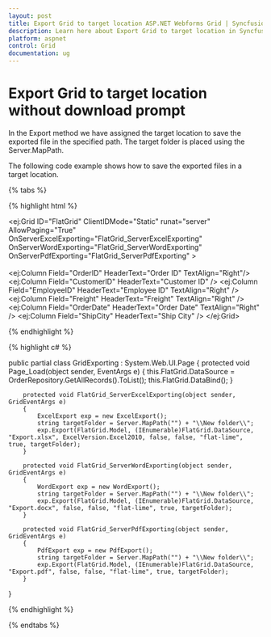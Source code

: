```yaml
---
layout: post
title: Export Grid to target location ASP.NET Webforms Grid | Syncfusion
description: Learn here about Export Grid to target location in Syncfusion ASP.NET Webforms Grid Control, its elements, and more.
platform: aspnet
control: Grid
documentation: ug
---
```


# Export Grid to target location without download prompt

In the Export method we have assigned the target location to save the exported file in the specified path. The target folder is placed using the Server.MapPath.

The following code example shows how to save the exported files in a target location.

{% tabs %}

 {% highlight html %}

<ej:Grid ID="FlatGrid" ClientIDMode="Static" runat="server" AllowPaging="True" OnServerExcelExporting="FlatGrid_ServerExcelExporting" 
OnServerWordExporting="FlatGrid_ServerWordExporting" OnServerPdfExporting="FlatGrid_ServerPdfExporting" >  
        <ToolbarSettings ShowToolbar="true" ToolbarItems="excelExport,wordExport,pdfExport"></ToolbarSettings>
        <Columns>                  
             <ej:Column Field="OrderID" HeaderText="Order ID" TextAlign="Right"/>
             <ej:Column Field="CustomerID" HeaderText="Customer ID" />
             <ej:Column Field="EmployeeID" HeaderText="Employee ID" TextAlign="Right" />
             <ej:Column Field="Freight" HeaderText="Freight" TextAlign="Right" />
             <ej:Column Field="OrderDate" HeaderText="Order Date" TextAlign="Right" />
             <ej:Column Field="ShipCity" HeaderText="Ship City" />
        </Columns>
</ej:Grid>
        
{% endhighlight %}

 {% highlight c# %}
 
public partial class GridExporting : System.Web.UI.Page
{ 
        protected void Page_Load(object sender, EventArgs e)
        {
            this.FlatGrid.DataSource = OrderRepository.GetAllRecords().ToList();
            this.FlatGrid.DataBind();
        } 

        protected void FlatGrid_ServerExcelExporting(object sender, GridEventArgs e)
        {
            ExcelExport exp = new ExcelExport();
            string targetFolder = Server.MapPath("") + "\\New folder\\";
            exp.Export(FlatGrid.Model, (IEnumerable)FlatGrid.DataSource, "Export.xlsx", ExcelVersion.Excel2010, false, false, "flat-lime", true, targetFolder);
        }

        protected void FlatGrid_ServerWordExporting(object sender, GridEventArgs e)
        {
            WordExport exp = new WordExport();
            string targetFolder = Server.MapPath("") + "\\New folder\\";
            exp.Export(FlatGrid.Model, (IEnumerable)FlatGrid.DataSource, "Export.docx", false, false, "flat-lime", true, targetFolder);
        }

        protected void FlatGrid_ServerPdfExporting(object sender, GridEventArgs e)
        {
            PdfExport exp = new PdfExport();
            string targetFolder = Server.MapPath("") + "\\New folder\\";
            exp.Export(FlatGrid.Model, (IEnumerable)FlatGrid.DataSource, "Export.pdf", false, false, "flat-lime", true, targetFolder);
        }
}

{% endhighlight %}

{% endtabs %}
